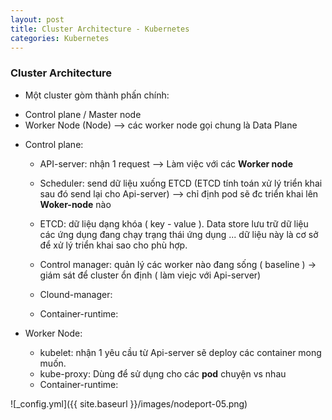 ```yaml
---
layout: post
title: Cluster Architecture - Kubernetes 
categories: Kubernetes
---
```


### Cluster Architecture


- Một cluster gòm  thành phấn chính:

+ Control plane / Master node
+ Worker Node (Node) --> các worker node gọi chung là Data Plane

- Control plane:
    + API-server: nhận 1 request --> Làm việc với các **Worker node**
    + Scheduler: send dữ liệu xuống ETCD (ETCD tính toán xử lý triển khai sau đó send lại cho Api-server) --> chỉ định pod sẽ đc triển khai lên **Woker-node** nào
    + ETCD: dữ liệu dạng khóa ( key - value ). Data store lưu trữ dữ liệu các ứng dụng đang chạy trạng thái ứng dụng ... dữ liệu này là cơ sở để xử lý triển khai sao cho phù hợp.

    + Control manager: quản lý các worker nào đang sống ( baseline ) -> giám sát để cluster ổn định ( làm viejc với Api-server)
    + Clound-manager: 
    + Container-runtime:

- Worker Node:
    + kubelet: nhận 1 yêu cầu từ Api-server sẽ deploy các container mong muốn.
    + kube-proxy: Dùng để sử dụng cho các **pod** chuyện vs nhau
    + Container-runtime: 


![_config.yml]({{ site.baseurl }}/images/nodeport-05.png)